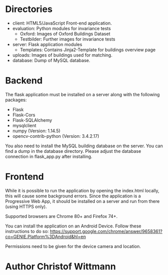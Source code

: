 # Directories
- client: HTML5/JavaScript Front-end application.
- evaluation: Python modules for invariance tests
	- Oxford: Images of Oxford Buildings Dataset
	- Testbilder: Further images for invariance tests
- server: Flask application modules
	- Templates: Contains Jinja2-Template for buildings overview page
- uploads: Images of buildings used for matching.
- database: Dump of MySQL database.

# Backend
The flask application must be installed on a server along with the following packages:
- Flask
- Flask-Cors
- Flask-SQLAlchemy
- mysqlclient
- numpy                 (Version: 1.14.5)  
- opencv-contrib-python (Version: 3.4.2.17)

You also need to install the MySQL building database on the server. You can find a dump
in the database directory. Please adjust the database connection in flask_app.py
after installing.

# Frontend
While it is possible to run the application by opening the index.html locally,
this will cause some background errors. Since the application is a Progressive Web App,
it should be installed on a server and run from there (using HTTPS only).

Supported browsers are Chrome 80+ and Firefox 74+.

You can install the application on an Android Device. Follow these instructions to do so:
https://support.google.com/chrome/answer/9658361?co=GENIE.Platform%3DAndroid&hl=en

Permissions need to be given for the device camera and location.


# Author Christof Wittmann